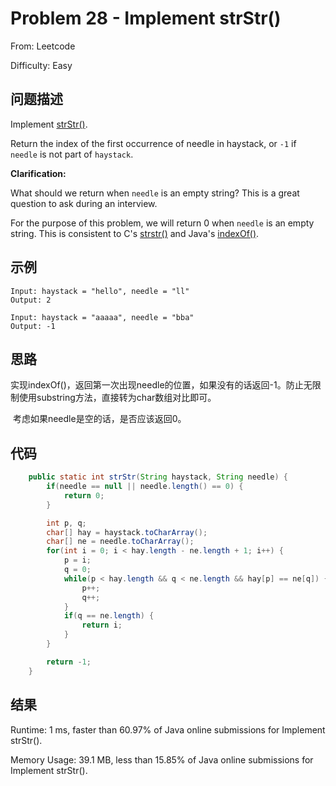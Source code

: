 # Problem 28 - Implement strStr()

From: Leetcode

Difficulty: Easy



## 问题描述

Implement [strStr()](http://www.cplusplus.com/reference/cstring/strstr/).

Return the index of the first occurrence of needle in haystack, or `-1` if `needle` is not part of `haystack`.

**Clarification:**

What should we return when `needle` is an empty string? This is a great question to ask during an interview.

For the purpose of this problem, we will return 0 when `needle` is an empty string. This is consistent to C's [strstr()](http://www.cplusplus.com/reference/cstring/strstr/) and Java's [indexOf()](https://docs.oracle.com/javase/7/docs/api/java/lang/String.html#indexOf(java.lang.String)).



## 示例

```
Input: haystack = "hello", needle = "ll"
Output: 2
```

```
Input: haystack = "aaaaa", needle = "bba"
Output: -1
```



## 思路

​	实现indexOf()，返回第一次出现needle的位置，如果没有的话返回-1。防止无限制使用substring方法，直接转为char数组对比即可。

​	考虑如果needle是空的话，是否应该返回0。

## 代码

```java
    public static int strStr(String haystack, String needle) {
        if(needle == null || needle.length() == 0) {
            return 0;
        }

        int p, q;
        char[] hay = haystack.toCharArray();
        char[] ne = needle.toCharArray();
        for(int i = 0; i < hay.length - ne.length + 1; i++) {
            p = i;
            q = 0;
            while(p < hay.length && q < ne.length && hay[p] == ne[q]) {
                p++;
                q++;
            }
            if(q == ne.length) {
                return i;
            }
        }

        return -1;
    }
```



## 结果

Runtime: 1 ms, faster than 60.97% of Java online submissions for Implement strStr().

Memory Usage: 39.1 MB, less than 15.85% of Java online submissions for Implement strStr().